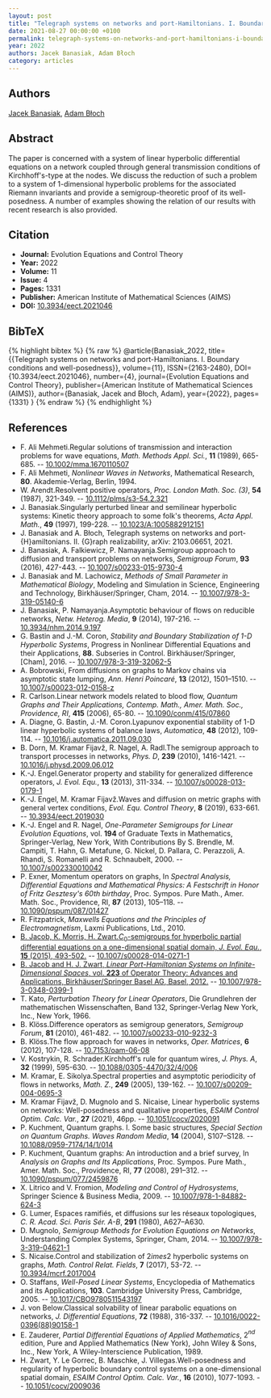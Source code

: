 ```yaml
---
layout: post
title: "Telegraph systems on networks and port-Hamiltonians. I. Boundary conditions and well-posedness"
date: 2021-08-27 00:00:00 +0100
permalink: telegraph-systems-on-networks-and-port-hamiltonians-i-boundary-conditions-and-well-posedness
year: 2022
authors: Jacek Banasiak, Adam Błoch
category: articles
---
```

 
## Authors
[Jacek Banasiak](authors/jacek_banasiak), [Adam Błoch](authors/adam_bloch)
 
## Abstract
The paper is concerned with a system of linear hyperbolic differential equations on a network coupled through general transmission conditions of Kirchhoff's-type at the nodes. We discuss the reduction of such a problem to a system of 1-dimensional hyperbolic problems for the associated Riemann invariants and provide a semigroup-theoretic proof of its well-posedness. A number of examples showing the relation of our results with recent research is also provided.
 
## Citation
- **Journal:** Evolution Equations and Control Theory
- **Year:** 2022
- **Volume:** 11
- **Issue:** 4
- **Pages:** 1331
- **Publisher:** American Institute of Mathematical Sciences (AIMS)
- **DOI:** [10.3934/eect.2021046](https://doi.org/10.3934/eect.2021046)
 
## BibTeX
{% highlight bibtex %}
{% raw %}
@article{Banasiak_2022,
  title={{Telegraph systems on networks and port-Hamiltonians. I. Boundary conditions and well-posedness}},
  volume={11},
  ISSN={2163-2480},
  DOI={10.3934/eect.2021046},
  number={4},
  journal={Evolution Equations and Control Theory},
  publisher={American Institute of Mathematical Sciences (AIMS)},
  author={Banasiak, Jacek and Błoch, Adam},
  year={2022},
  pages={1331}
}
{% endraw %}
{% endhighlight %}
 
## References
- F. Ali Mehmeti.Regular solutions of transmission and interaction problems for wave equations, <i>Math. Methods Appl. Sci.</i>, <b>11</b> (1989), 665-685. -- [10.1002/mma.1670110507](https://doi.org/10.1002/mma.1670110507)
- F. Ali Mehmeti, <i>Nonlinear Waves in Networks</i>, Mathematical Research, <b>80</b>. Akademie-Verlag, Berlin, 1994.
- W. Arendt.Resolvent positive operators, <i>Proc. London Math. Soc. (3)</i>, <b>54</b> (1987), 321-349. -- [10.1112/plms/s3-54.2.321](https://doi.org/10.1112/plms/s3-54.2.321)
- J. Banasiak.Singularly perturbed linear and semilinear hyperbolic systems: Kinetic theory approach to some folk's theorems, <i>Acta Appl. Math.</i>, <b>49</b> (1997), 199-228. -- [10.1023/A:1005882912151](https://doi.org/10.1023/A:1005882912151)
- J. Banasiak and A. Błoch, Telegraph systems on networks and port-{H}amiltonians. II. {G}raph realizability, arXiv: 2103.06651, 2021.
- J. Banasiak, A. Falkiewicz, P. Namayanja.Semigroup approach to diffusion and transport problems on networks, <i>Semigroup Forum</i>, <b>93</b> (2016), 427-443. -- [10.1007/s00233-015-9730-4](https://doi.org/10.1007/s00233-015-9730-4)
- J. Banasiak and M. Lachowicz, <i>Methods of Small Parameter in Mathematical Biology</i>, Modeling and Simulation in Science, Engineering and Technology, Birkhäuser/Springer, Cham, 2014. -- [10.1007/978-3-319-05140-6](https://doi.org/10.1007/978-3-319-05140-6)
- J. Banasiak, P. Namayanja.Asymptotic behaviour of flows on reducible networks, <i>Netw. Heterog. Media</i>, <b>9</b> (2014), 197-216. -- [10.3934/nhm.2014.9.197](https://doi.org/10.3934/nhm.2014.9.197)
- G. Bastin and J.-M. Coron, <i>Stability and Boundary Stabilization of 1-D Hyperbolic Systems</i>, Progress in Nonlinear Differential Equations and their Applications, <b>88</b>. Subseries in Control. Birkhäuser/Springer, [Cham], 2016. -- [10.1007/978-3-319-32062-5](https://doi.org/10.1007/978-3-319-32062-5)
- A. Bobrowski, From diffusions on graphs to Markov chains via asymptotic state lumping, <i>Ann. Henri Poincaré</i>, <b>13</b> (2012), 1501–1510. -- [10.1007/s00023-012-0158-z](https://doi.org/10.1007/s00023-012-0158-z)
- R. Carlson.Linear network models related to blood flow, <i>Quantum Graphs and Their Applications, Contemp. Math., Amer. Math. Soc., Providence, RI</i>, <b>415</b> (2006), 65-80. -- [10.1090/conm/415/07860](https://doi.org/10.1090/conm/415/07860)
- A. Diagne, G. Bastin, J.-M. Coron.Lyapunov exponential stability of 1-D linear hyperbolic systems of balance laws, <i>Automatica</i>, <b>48</b> (2012), 109-114. -- [10.1016/j.automatica.2011.09.030](https://doi.org/10.1016/j.automatica.2011.09.030)
- B. Dorn, M. Kramar Fijavž, R. Nagel, A. Radl.The semigroup approach to transport processes in networks, <i>Phys. D</i>, <b>239</b> (2010), 1416-1421. -- [10.1016/j.physd.2009.06.012](https://doi.org/10.1016/j.physd.2009.06.012)
- K.-J. Engel.Generator property and stability for generalized difference operators, <i>J. Evol. Equ.</i>, <b>13</b> (2013), 311-334. -- [10.1007/s00028-013-0179-1](https://doi.org/10.1007/s00028-013-0179-1)
- K.-J. Engel, M. Kramar Fijavž.Waves and diffusion on metric graphs with general vertex conditions, <i>Evol. Equ. Control Theory</i>, <b>8</b> (2019), 633-661. -- [10.3934/eect.2019030](https://doi.org/10.3934/eect.2019030)
- K.-J. Engel and R. Nagel, <i>One-Parameter Semigroups for Linear Evolution Equations</i>, vol. <b>194</b> of Graduate Texts in Mathematics, Springer-Verlag, New York, With Contributions By S. Brendle, M. Campiti, T. Hahn, G. Metafune, G. Nickel, D. Pallara, C. Perazzoli, A. Rhandi, S. Romanelli and R. Schnaubelt, 2000. -- [10.1007/s002330010042](https://doi.org/10.1007/s002330010042)
- P. Exner, Momentum operators on graphs, In <i>Spectral Analysis, Differential Equations and Mathematical Physics: A Festschrift in Honor of Fritz Gesztesy's 60th birthday</i>, Proc. Sympos. Pure Math., Amer. Math. Soc., Providence, RI, <b>87</b> (2013), 105–118. -- [10.1090/pspum/087/01427](https://doi.org/10.1090/pspum/087/01427)
- R. Fitzpatrick, <i>Maxwells Equations and the Principles of Electromagnetism</i>, Laxmi Publications, Ltd., 2010.
- [B. Jacob, K. Morris, H. Zwart.$C_0$-semigroups for hyperbolic partial differential equations on a one-dimensional spatial domain, <i>J. Evol. Equ.</i>, <b>15</b> (2015), 493-502.](c-0-semigroups-for-hyperbolic-partial-differential-equations-on-a-one-dimensional-spatial-domain) -- [10.1007/s00028-014-0271-1](https://doi.org/10.1007/s00028-014-0271-1)
- [B. Jacob and H. J. Zwart, <i>Linear Port-Hamiltonian Systems on Infinite-Dimensional Spaces</i>, vol. <b>223</b> of Operator Theory: Advances and Applications, Birkhäuser/Springer Basel AG, Basel, 2012.](linear-port-hamiltonian-systems-on-infinite-dimensional-spaces) -- [10.1007/978-3-0348-0399-1](https://doi.org/10.1007/978-3-0348-0399-1)
- T. Kato, <i>Perturbation Theory for Linear Operators</i>, Die Grundlehren der mathematischen Wissenschaften, Band 132, Springer-Verlag New York, Inc., New York, 1966.
- B. Klöss.Difference operators as semigroup generators, <i>Semigroup Forum</i>, <b>81</b> (2010), 461-482. -- [10.1007/s00233-010-9232-3](https://doi.org/10.1007/s00233-010-9232-3)
- B. Klöss.The flow approach for waves in networks, <i>Oper. Matrices</i>, <b>6</b> (2012), 107-128. -- [10.7153/oam-06-08](https://doi.org/10.7153/oam-06-08)
- V. Kostrykin, R. Schrader.Kirchhoff's rule for quantum wires, <i>J. Phys. A</i>, <b>32</b> (1999), 595-630. -- [10.1088/0305-4470/32/4/006](https://doi.org/10.1088/0305-4470/32/4/006)
- M. Kramar, E. Sikolya.Spectral properties and asymptotic periodicity of flows in networks, <i>Math. Z.</i>, <b>249</b> (2005), 139-162. -- [10.1007/s00209-004-0695-3](https://doi.org/10.1007/s00209-004-0695-3)
- M. Kramar Fijavž, D. Mugnolo and S. Nicaise, Linear hyperbolic systems on networks: Well-posedness and qualitative properties, <i>ESAIM Control Optim. Calc. Var.</i>, <b>27</b> (2021), 46pp. -- [10.1051/cocv/2020091](https://doi.org/10.1051/cocv/2020091)
- P. Kuchment, Quantum graphs. I. Some basic structures, <i>Special Section on Quantum Graphs. Waves Random Media</i>, <b>14</b> (2004), S107–S128. -- [10.1088/0959-7174/14/1/014](https://doi.org/10.1088/0959-7174/14/1/014)
- P. Kuchment, Quantum graphs: An introduction and a brief survey, In <i>Analysis on Graphs and Its Applications</i>, Proc. Sympos. Pure Math., Amer. Math. Soc., Providence, RI, <b>77</b> (2008), 291–312. -- [10.1090/pspum/077/2459876](https://doi.org/10.1090/pspum/077/2459876)
- X. Litrico and V. Fromion, <i>Modeling and Control of Hydrosystems</i>, Springer Science &amp; Business Media, 2009. -- [10.1007/978-1-84882-624-3](https://doi.org/10.1007/978-1-84882-624-3)
- G. Lumer, Espaces ramifiés, et diffusions sur les réseaux topologiques, <i>C. R. Acad. Sci. Paris Sér. A-B</i>, <b>291</b> (1980), A627–A630.
- D. Mugnolo, <i>Semigroup Methods for Evolution Equations on Networks</i>, Understanding Complex Systems, Springer, Cham, 2014. -- [10.1007/978-3-319-04621-1](https://doi.org/10.1007/978-3-319-04621-1)
- S. Nicaise.Control and stabilization of $2	imes 2$ hyperbolic systems on graphs, <i>Math. Control Relat. Fields</i>, <b>7</b> (2017), 53-72. -- [10.3934/mcrf.2017004](https://doi.org/10.3934/mcrf.2017004)
- O. Staffans, <i>Well-Posed Linear Systems</i>, Encyclopedia of Mathematics and its Applications, 
<b>103</b>. Cambridge University Press, Cambridge, 2005. -- [10.1017/CBO9780511543197](https://doi.org/10.1017/CBO9780511543197)
- J. von Below.Classical solvability of linear parabolic equations on networks, <i>J. Differential Equations</i>, <b>72</b> (1988), 316-337. -- [10.1016/0022-0396(88)90158-1](https://doi.org/10.1016/0022-0396(88)90158-1)
- E. Zauderer, <i>Partial Differential Equations of Applied Mathematics</i>, 2$^{nd}$ edition, Pure and Applied Mathematics (New York), John Wiley &amp; Sons, Inc., New York, A Wiley-Interscience Publication, 1989.
- H. Zwart, Y. Le Gorrec, B. Maschke, J. Villegas.Well-posedness and regularity of hyperbolic boundary control systems on a one-dimensional spatial domain, <i>ESAIM Control Optim. Calc. Var.</i>, <b>16</b> (2010), 1077-1093. -- [10.1051/cocv/2009036](https://doi.org/10.1051/cocv/2009036)

